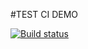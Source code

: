 #TEST CI DEMO

[![Build status](https://ci.appveyor.com/api/projects/status/n0ja0ka5x0rnspbw?svg=true)](https://ci.appveyor.com/project/patvit/hw-ci-2-matchers)
